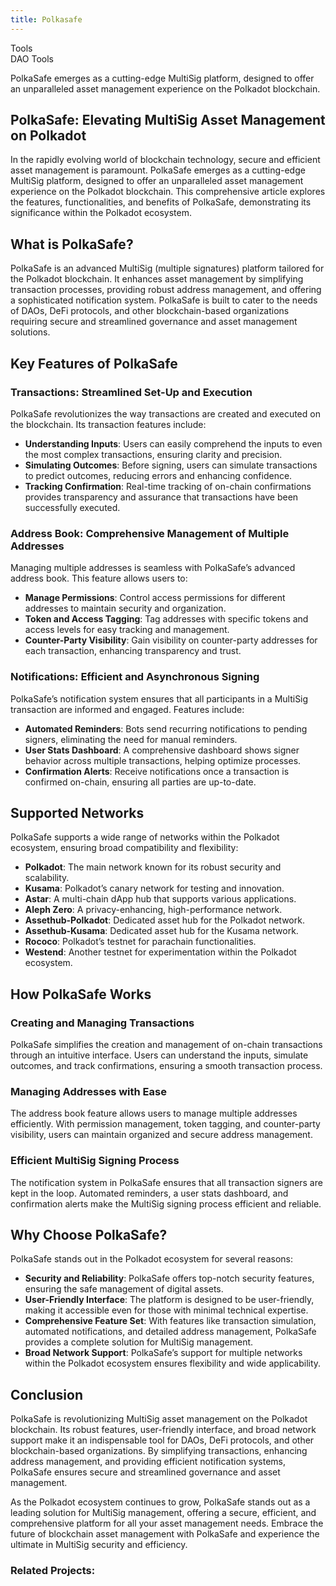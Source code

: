 ```yaml
---
title: Polkasafe
---
```

Tools  
 DAO Tools  

PolkaSafe emerges as a cutting-edge MultiSig platform, designed to offer an unparalleled asset management experience on the Polkadot blockchain.

PolkaSafe: Elevating MultiSig Asset Management on Polkadot
----------------------------------------------------------

In the rapidly evolving world of blockchain technology, secure and efficient asset management is paramount. PolkaSafe emerges as a cutting-edge MultiSig platform, designed to offer an unparalleled asset management experience on the Polkadot blockchain. This comprehensive article explores the features, functionalities, and benefits of PolkaSafe, demonstrating its significance within the Polkadot ecosystem.

What is PolkaSafe?
------------------

PolkaSafe is an advanced MultiSig (multiple signatures) platform tailored for the Polkadot blockchain. It enhances asset management by simplifying transaction processes, providing robust address management, and offering a sophisticated notification system. PolkaSafe is built to cater to the needs of DAOs, DeFi protocols, and other blockchain-based organizations requiring secure and streamlined governance and asset management solutions.

Key Features of PolkaSafe
-------------------------

### Transactions: Streamlined Set-Up and Execution

PolkaSafe revolutionizes the way transactions are created and executed on the blockchain. Its transaction features include:

- **Understanding Inputs**: Users can easily comprehend the inputs to even the most complex transactions, ensuring clarity and precision.
- **Simulating Outcomes**: Before signing, users can simulate transactions to predict outcomes, reducing errors and enhancing confidence.
- **Tracking Confirmation**: Real-time tracking of on-chain confirmations provides transparency and assurance that transactions have been successfully executed.

### Address Book: Comprehensive Management of Multiple Addresses

Managing multiple addresses is seamless with PolkaSafe’s advanced address book. This feature allows users to:

- **Manage Permissions**: Control access permissions for different addresses to maintain security and organization.
- **Token and Access Tagging**: Tag addresses with specific tokens and access levels for easy tracking and management.
- **Counter-Party Visibility**: Gain visibility on counter-party addresses for each transaction, enhancing transparency and trust.

### Notifications: Efficient and Asynchronous Signing

PolkaSafe’s notification system ensures that all participants in a MultiSig transaction are informed and engaged. Features include:

- **Automated Reminders**: Bots send recurring notifications to pending signers, eliminating the need for manual reminders.
- **User Stats Dashboard**: A comprehensive dashboard shows signer behavior across multiple transactions, helping optimize processes.
- **Confirmation Alerts**: Receive notifications once a transaction is confirmed on-chain, ensuring all parties are up-to-date.

Supported Networks
------------------

PolkaSafe supports a wide range of networks within the Polkadot ecosystem, ensuring broad compatibility and flexibility:

- **Polkadot**: The main network known for its robust security and scalability.
- **Kusama**: Polkadot’s canary network for testing and innovation.
- **Astar**: A multi-chain dApp hub that supports various applications.
- **Aleph Zero**: A privacy-enhancing, high-performance network.
- **Assethub-Polkadot**: Dedicated asset hub for the Polkadot network.
- **Assethub-Kusama**: Dedicated asset hub for the Kusama network.
- **Rococo**: Polkadot’s testnet for parachain functionalities.
- **Westend**: Another testnet for experimentation within the Polkadot ecosystem.

How PolkaSafe Works
-------------------

### Creating and Managing Transactions

PolkaSafe simplifies the creation and management of on-chain transactions through an intuitive interface. Users can understand the inputs, simulate outcomes, and track confirmations, ensuring a smooth transaction process.

### Managing Addresses with Ease

The address book feature allows users to manage multiple addresses efficiently. With permission management, token tagging, and counter-party visibility, users can maintain organized and secure address management.

### Efficient MultiSig Signing Process

The notification system in PolkaSafe ensures that all transaction signers are kept in the loop. Automated reminders, a user stats dashboard, and confirmation alerts make the MultiSig signing process efficient and reliable.

Why Choose PolkaSafe?
---------------------

PolkaSafe stands out in the Polkadot ecosystem for several reasons:

- **Security and Reliability**: PolkaSafe offers top-notch security features, ensuring the safe management of digital assets.
- **User-Friendly Interface**: The platform is designed to be user-friendly, making it accessible even for those with minimal technical expertise.
- **Comprehensive Feature Set**: With features like transaction simulation, automated notifications, and detailed address management, PolkaSafe provides a complete solution for MultiSig management.
- **Broad Network Support**: PolkaSafe’s support for multiple networks within the Polkadot ecosystem ensures flexibility and wide applicability.

Conclusion
----------

PolkaSafe is revolutionizing MultiSig asset management on the Polkadot blockchain. Its robust features, user-friendly interface, and broad network support make it an indispensable tool for DAOs, DeFi protocols, and other blockchain-based organizations. By simplifying transactions, enhancing address management, and providing efficient notification systems, PolkaSafe ensures secure and streamlined governance and asset management.

As the Polkadot ecosystem continues to grow, PolkaSafe stands out as a leading solution for MultiSig management, offering a secure, efficient, and comprehensive platform for all your asset management needs. Embrace the future of blockchain asset management with PolkaSafe and experience the ultimate in MultiSig security and efficiency.

### Related Projects:
